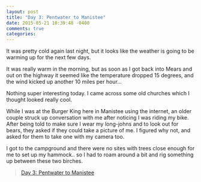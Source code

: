 ```yaml
---
layout: post
title: "Day 3: Pentwater to Manistee"
date: 2015-05-21 10:39:48 -0400
comments: true
categories: 
---
```


It was pretty cold again last night, but it looks like the weather is going to be warming up for the next few days.

It was really warm in the morning, but as soon as I got back into Mears and out on the highway it seemed like the temperature dropped 15 degrees, and the wind kicked up another 10 miles per hour...

Nothing super interesting today. I came across some old churches which I thought looked really cool.

While I was at the Burger King here in Manistee using the internet, an older couple struck up conversation with me after noticing I was riding my bike. After being told to make sure I wear my long-johns and to look out for bears, they asked if they could take a picture of me. I figured why not, and asked for them to take one with my camera too.


I got to the campground and there were no sites with trees close enough for me to set up my hammock.. so I had to roam around a bit and rig something up between these two birches.

<blockquote class="imgur-embed-pub" lang="en" data-id="a/Js8zV"><a href="//imgur.com/a/Js8zV">Day 3: Pentwater to Manistee</a></blockquote><script async src="//s.imgur.com/min/embed.js" charset="utf-8"></script>

